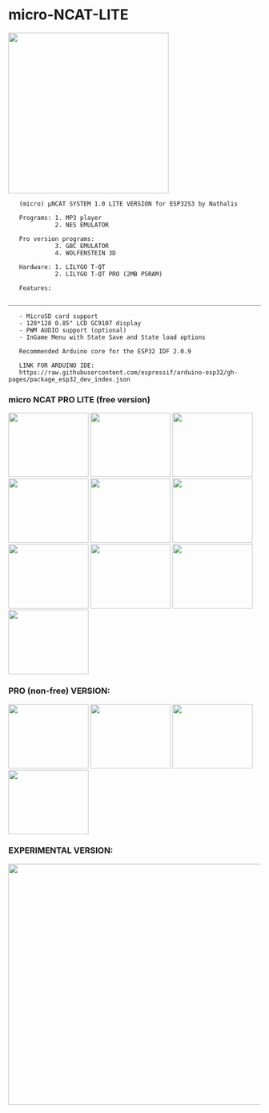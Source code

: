 # micro-NCAT-LITE

<img src="https://github.com/ncat-system/micro-NCAT-LITE/blob/main/uNCAT.png?raw=true" align="center" height="320" width="320">

```
   (micro) μNCAT SYSTEM 1.0 LITE VERSION for ESP32S3 by Nathalis              
                                                                              
   Programs: 1. MP3 player                                                    
             2. NES EMULATOR                                                  
                                                                              
   Pro version programs:                                                      
             3. GBC EMULATOR                                                  
             4. WOLFENSTEIN 3D                                                
                                                                              
   Hardware: 1. LILYGO T-QT                                                   
             2. LILYGO T-QT PRO (2MB PSRAM)                                              
```                                                                              
                                                                              

```                                                                              
   Features:                                                                  
   __________________________________________________________________________ 
                                                                              
   - MicroSD card support                                                     
   - 128*128 0.85" LCD GC9107 display                                         
   - PWM AUDIO support (optional)                                             
   - InGame Menu with State Save and State load options                                                   
```                                                                              

```                                                                              
   Recommended Arduino core for the ESP32 IDF 2.0.9                           
                                                                              
   LINK FOR ARDUINO IDE:                                                      
   https://raw.githubusercontent.com/espressif/arduino-esp32/gh-pages/package_esp32_dev_index.json
```                                                                              


### micro NCAT PRO LITE (free version)

<p float="left">

<a href="https://github.com/ncat-system/micro-NCAT-LITE/blob/main/images/0.jpg?raw=true"><img src="https://github.com/ncat-system/micro-NCAT-LITE/blob/main/images/0.jpg?raw=true" height="128" width="160" ></a>
<a href="https://github.com/ncat-system/micro-NCAT-LITE/blob/main/images/1.jpg?raw=true"><img src="https://github.com/ncat-system/micro-NCAT-LITE/blob/main/images/1.jpg?raw=true" height="128" width="160" ></a>
<a href="https://github.com/ncat-system/micro-NCAT-LITE/blob/main/images/2.jpg?raw=true"><img src="https://github.com/ncat-system/micro-NCAT-LITE/blob/main/images/2.jpg?raw=true" height="128" width="160" ></a>
<a href="https://github.com/ncat-system/micro-NCAT-LITE/blob/main/images/3.jpg?raw=true"><img src="https://github.com/ncat-system/micro-NCAT-LITE/blob/main/images/3.jpg?raw=true" height="128" width="160" ></a>
<a href="https://github.com/ncat-system/micro-NCAT-LITE/blob/main/images/4.jpg?raw=true"><img src="https://github.com/ncat-system/micro-NCAT-LITE/blob/main/images/4.jpg?raw=true" height="128" width="160" ></a>
<a href="https://github.com/ncat-system/micro-NCAT-LITE/blob/main/images/5.jpg?raw=true"><img src="https://github.com/ncat-system/micro-NCAT-LITE/blob/main/images/5.jpg?raw=true" height="128" width="160" ></a>
<a href="https://github.com/ncat-system/micro-NCAT-LITE/blob/main/images/6.jpg?raw=true"><img src="https://github.com/ncat-system/micro-NCAT-LITE/blob/main/images/6.jpg?raw=true" height="128" width="160" ></a>
<a href="https://github.com/ncat-system/micro-NCAT-LITE/blob/main/images/7.jpg?raw=true"><img src="https://github.com/ncat-system/micro-NCAT-LITE/blob/main/images/7.jpg?raw=true" height="128" width="160" ></a>
<a href="https://github.com/ncat-system/micro-NCAT-LITE/blob/main/images/8.jpg?raw=true"><img src="https://github.com/ncat-system/micro-NCAT-LITE/blob/main/images/8.jpg?raw=true" height="128" width="160" ></a>
<a href="https://github.com/ncat-system/micro-NCAT-LITE/blob/main/images/9.jpg?raw=true"><img src="https://github.com/ncat-system/micro-NCAT-LITE/blob/main/images/9.jpg?raw=true" height="128" width="160" ></a>

</p>
  
### PRO (non-free) VERSION:

<p float="left">
<a href="https://github.com/ncat-system/micro-NCAT-LITE/blob/main/images/10_PRO.jpg?raw=true"><img src="https://github.com/ncat-system/micro-NCAT-LITE/blob/main/images/10_PRO.jpg?raw=true" height="128" width="160" ></a>
<a href="https://github.com/ncat-system/micro-NCAT-LITE/blob/main/images/11_PRO.jpg?raw=true"><img src="https://github.com/ncat-system/micro-NCAT-LITE/blob/main/images/11_PRO.jpg?raw=true" height="128" width="160" ></a>
<a href="https://github.com/ncat-system/micro-NCAT-LITE/blob/main/images/12_PRO.jpg?raw=true"><img src="https://github.com/ncat-system/micro-NCAT-LITE/blob/main/images/12_PRO.jpg?raw=true" height="128" width="160" ></a>
<a href="https://github.com/ncat-system/micro-NCAT-LITE/blob/main/images/13_PRO.jpg?raw=true"><img src="https://github.com/ncat-system/micro-NCAT-LITE/blob/main/images/13_PRO.jpg?raw=true" height="128" width="160" ></a>

</p>

### EXPERIMENTAL VERSION:

<p float="left">
<a href="https://github.com/ncat-system/micro-NCAT-LITE/blob/main/experimental/microNCAT_MinimalSch.png"><img src="https://github.com/ncat-system/micro-NCAT-LITE/blob/main/experimental/microNCAT_MinimalSch.png" height="480" width="800" ></a>



</p>
